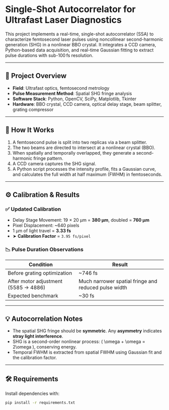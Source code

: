# Single-Shot Autocorrelator for Ultrafast Laser Diagnostics

This project implements a real-time, single-shot autocorrelator (SSA) to characterize femtosecond laser pulses using noncollinear second-harmonic generation (SHG) in a nonlinear BBO crystal. It integrates a CCD camera, Python-based data acquisition, and real-time Gaussian fitting to extract pulse durations with sub-100 fs resolution.

---

## 📄 Project Overview

- **Field**: Ultrafast optics, femtosecond metrology
- **Pulse Measurement Method**: Spatial SHG fringe analysis
- **Software Stack**: Python, OpenCV, SciPy, Matplotlib, Tkinter
- **Hardware**: BBO crystal, CCD camera, optical delay stage, beam splitter, grating compressor

---

## 🔬 How It Works

1. A femtosecond pulse is split into two replicas via a beam splitter.
2. The two beams are directed to intersect at a nonlinear crystal (BBO).
3. When spatially and temporally overlapped, they generate a second-harmonic fringe pattern.
4. A CCD camera captures the SHG signal.
5. A Python script processes the intensity profile, fits a Gaussian curve, and calculates the full width at half maximum (FWHM) in femtoseconds.

---

## ⚙️ Calibration & Results

### ✅ Updated Calibration

- Delay Stage Movement: 19 × 20 µm = **380 µm**, doubled = **760 µm**
- Pixel Displacement: ~640 pixels
- 1 µm of light travel = **3.33 fs**
- ➤ **Calibration Factor** = `3.95 fs/pixel`

### 📉 Pulse Duration Observations

| Condition                      | Result         |
|-------------------------------|----------------|
| Before grating optimization   | ~746 fs        |
| After motor adjustment (5585 → 4886) | Much narrower spatial fringe and reduced pulse width |
| Expected benchmark            | ~30 fs         |

---

## 💡 Autocorrelation Notes

- The spatial SHG fringe should be **symmetric**. Any **asymmetry** indicates **stray light interference**.
- SHG is a second-order nonlinear process: \( \omega + \omega = 2\omega \), conserving energy.
- Temporal FWHM is extracted from spatial FWHM using Gaussian fit and the calibration factor.

---

## 🛠 Requirements

Install dependencies with:

```bash
pip install -r requirements.txt
